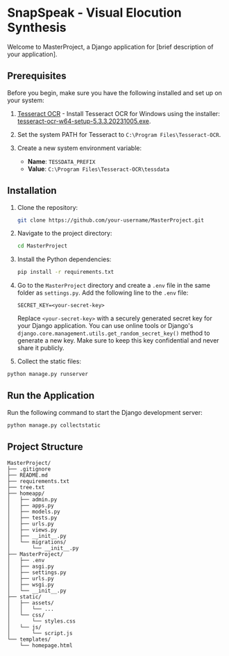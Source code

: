 # SnapSpeak - Visual Elocution Synthesis

Welcome to MasterProject, a Django application for [brief description of your application].

## Prerequisites

Before you begin, make sure you have the following installed and set up on your system:

1. [Tesseract OCR](https://github.com/tesseract-ocr/tesseract) - Install Tesseract OCR for Windows using the installer: [tesseract-ocr-w64-setup-5.3.3.20231005.exe](https://digi.bib.uni-mannheim.de/tesseract/tesseract-ocr-w64-setup-5.3.3.20231005.exe).

2. Set the system PATH for Tesseract to `C:\Program Files\Tesseract-OCR`.

3. Create a new system environment variable:
   - **Name**: `TESSDATA_PREFIX`
   - **Value**: `C:\Program Files\Tesseract-OCR\tessdata`

## Installation

1. Clone the repository:

   ```bash
   git clone https://github.com/your-username/MasterProject.git
   ```

2. Navigate to the project directory:

   ```bash
   cd MasterProject
   ```

3. Install the Python dependencies:

   ```bash
   pip install -r requirements.txt
   ```

4. Go to the `MasterProject` directory and create a `.env` file in the same folder as `settings.py`. Add the following line to the `.env` file:

   ```dotenv
   SECRET_KEY=<your-secret-key>
   ```

   Replace `<your-secret-key>` with a securely generated secret key for your Django application. You can use online tools or Django's `django.core.management.utils.get_random_secret_key()` method to generate a new key. Make sure to keep this key confidential and never share it publicly.

5. Collect the static files:

```bash
python manage.py runserver
```
   
## Run the Application

Run the following command to start the Django development server:

```bash
python manage.py collectstatic
```

## Project Structure

```
MasterProject/
├── .gitignore
├── README.md
├── requirements.txt
├── tree.txt
├── homeapp/
│   ├── admin.py
│   ├── apps.py
│   ├── models.py
│   ├── tests.py
│   ├── urls.py
│   ├── views.py
│   ├── __init__.py
│   └── migrations/
│       └── __init__.py
├── MasterProject/
│   ├── .env
│   ├── asgi.py
│   ├── settings.py
│   ├── urls.py
│   ├── wsgi.py
│   └── __init__.py
├── static/
│   ├── assets/
│   │   └── ...
│   └── css/
│       └── styles.css
│   └── js/
│       └── script.js
└── templates/
    └── homepage.html
```